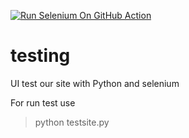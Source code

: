 [![Run Selenium On GitHub Action](https://github.com/navel888/testing/actions/workflows/Selenium-Action_Template.yaml/badge.svg)](https://github.com/navel888/testing/actions/workflows/Selenium-Action_Template.yaml)
# testing
UI test our site with Python and selenium

For run test use

> python testsite.py
